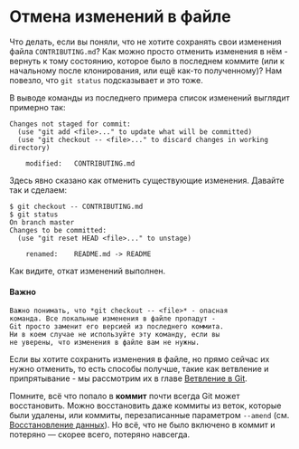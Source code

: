 # Отмена изменений в файле

Что делать, если вы поняли, что не хотите сохранять свои
изменения файла `CONTRIBUTING.md`? Как можно просто отменить
изменения в нём - вернуть к тому состоянию, которое было
в последнем коммите (или к начальному после клонирования,
или ещё как-то полученному)? Нам повезло, что `git status`
подсказывает и это тоже.

В выводе команды из последнего примера список изменений
выглядит примерно так:

```
Changes not staged for commit:
  (use "git add <file>..." to update what will be committed)
  (use "git checkout -- <file>..." to discard changes in working directory)

    modified:   CONTRIBUTING.md
```

Здесь явно сказано как отменить существующие изменения.
Давайте так и сделаем:

```
$ git checkout -- CONTRIBUTING.md
$ git status
On branch master
Changes to be committed:
  (use "git reset HEAD <file>..." to unstage)

    renamed:    README.md -> README

```
Как видите, откат изменений выполнен.
#### **Важно**
    Важно понимать, что *git checkout -- <file>* - опасная
    команда. Все локальные изменения в файле пропадут -
    Git просто заменит его версией из последнего коммита.
    Ни в коем случае не используйте эту команду, если вы
    не уверены, что изменения в файле вам не нужны.

Если вы хотите сохранить изменения в файле, но прямо сейчас
их нужно отменить, то есть способы получше, такие как ветвление
и припрятывание - мы рассмотрим их в главе [Ветвление в Git](clck.ru/3EBAAq).

Помните, всё что попало в **коммит** почти всегда Git может
восстановить. Можно восстановить даже коммиты из веток,
которые были удалены, или коммиты, перезаписанные параметром
`--amend` (см. [Восстановление данных](clck.ru/3EBAAq)). Но всё, что не было
включено в коммит и потеряно — скорее всего, потеряно навсегда.

